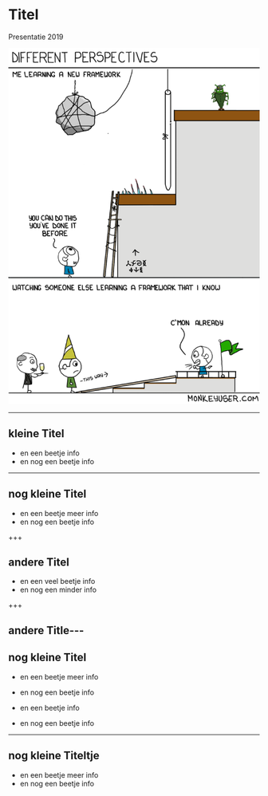 # Titel

Presentatie 2019

![](afbeeldingen/39-different-perspectives.png)

---
## kleine Titel

- en een beetje info
- en nog een beetje info

---
## nog kleine Titel

- en een beetje meer info
- en nog een beetje info

+++
## andere Titel

- en een veel beetje info
- en nog een minder info

+++
## andere Title---
## nog kleine Titel

- en een beetje meer info
- en nog een beetje info


- en een beetje info
- en nog een beetje info

---
## nog kleine Titeltje

- en een beetje meer info
- en nog een beetje info
